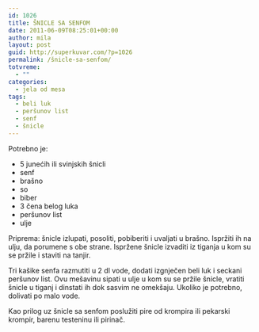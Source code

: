 ```yaml
---
id: 1026
title: ŠNICLE SA SENFOM
date: 2011-06-09T08:25:01+00:00
author: mila
layout: post
guid: http://superkuvar.com/?p=1026
permalink: /šnicle-sa-senfom/
totvreme:
  - ""
categories:
  - jela od mesa
tags:
  - beli luk
  - peršunov list
  - senf
  - šnicle
---
```

Potrebno je:

  * 5 junećih ili svinjskih šnicli
  * senf
  * brašno
  * so
  * biber
  * 3 čena belog luka
  * peršunov list
  * ulje

Priprema: šnicle izlupati, posoliti, pobiberiti i uvaljati u brašno. Ispržiti ih na ulju, da porumene s obe strane. Ispržene šnicle izvaditi iz tiganja u kom su se pržile i staviti na tanjir.

Tri kašike senfa razmutiti u 2 dl vode, dodati izgnječen beli luk i seckani peršunov list. Ovu mešavinu sipati u ulje u kom su se pržile šnicle, vratiti šnicle u tiganj i dinstati ih dok sasvim ne omekšaju. Ukoliko je potrebno, dolivati po malo vode.

Kao prilog uz šnicle sa senfom poslužiti pire od krompira ili pekarski krompir, barenu testeninu ili pirinač.